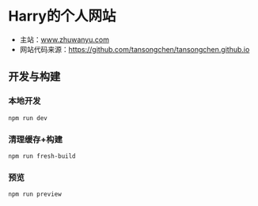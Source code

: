 # Harry的个人网站

- 主站：www.zhuwanyu.com
- 网站代码来源：https://github.com/tansongchen/tansongchen.github.io

## 开发与构建

### 本地开发
`npm run dev`

### 清理缓存+构建
`npm run fresh-build`

### 预览
`npm run preview`